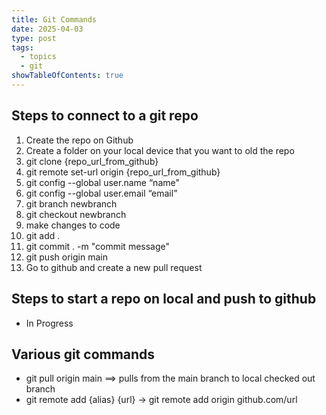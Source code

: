 ```yaml
---
title: Git Commands
date: 2025-04-03
type: post
tags:
  - topics
  - git
showTableOfContents: true
---
```


## Steps to connect to a git repo
1. Create the repo on Github
2. Create a folder on your local device that you want to old the repo
3. git clone {repo_url_from_github}
4. git remote set-url origin {repo_url_from_github}
5. git config --global user.name “name"
6. git config --global user.email “email”
7. git branch newbranch
8. git checkout newbranch
9. make changes to code
10. git add .
11. git commit . -m "commit message"
12. git push origin main
13. Go to github and create a new pull request

## Steps to start a repo on local and push to github
- In Progress
## Various git commands
- git pull origin main ==> pulls from the main branch to local checked out branch
- git remote add {alias} {url} -> git remote add origin github.com/url
